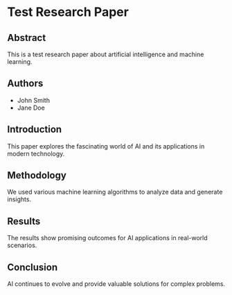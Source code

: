 # Test Research Paper

## Abstract
This is a test research paper about artificial intelligence and machine learning.

## Authors
- John Smith
- Jane Doe

## Introduction
This paper explores the fascinating world of AI and its applications in modern technology.

## Methodology
We used various machine learning algorithms to analyze data and generate insights.

## Results
The results show promising outcomes for AI applications in real-world scenarios.

## Conclusion
AI continues to evolve and provide valuable solutions for complex problems.
